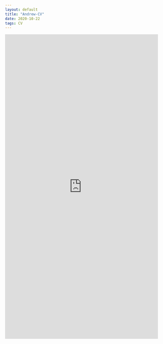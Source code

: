 ```yaml
---
layout: default
title: "Andrew-CV"
date: 2020-10-22
tags: CV
---
```


<embed src="https://lakerschampions.github.io/assets/img/ZhengtianCHU-CV.pdf" width="100%" height="1000px">
